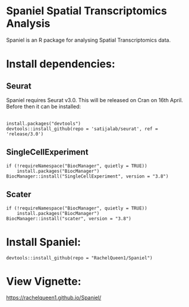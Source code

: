 # Spaniel Spatial Transcriptomics Analysis

Spaniel is an R package for analysing Spatial Transcriptomics data.

# Install dependencies:

## Seurat
Spaniel requires Seurat v3.0. This will be released on Cran on 16th April. Before then it can be installed: <br/><br/>

```{r}
install.packages("devtools") 
devtools::install_github(repo = 'satijalab/seurat', ref = 'release/3.0')
```

## SingleCellExperiment

```{r}
if (!requireNamespace("BiocManager", quietly = TRUE))
    install.packages("BiocManager")
BiocManager::install("SingleCellExperiment", version = "3.8")
```

## Scater

```{r}
if (!requireNamespace("BiocManager", quietly = TRUE))
    install.packages("BiocManager")
BiocManager::install("scater", version = "3.8")
```



# Install Spaniel:

```{r}
devtools::install_github(repo = "RachelQueen1/Spaniel")
```

# View Vignette:

https://rachelqueen1.github.io/Spaniel/
